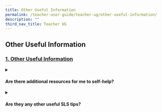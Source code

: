 ```yaml
---
title: Other Useful Information
permalink: /teacher-user-guide/teacher-ug/other-useful-information/
description: ""
third_nav_title: Teacher UG
---
```

## Other Useful Information

<h3><a id="1other-useful-information" target="_blank" href="/teacher-user-guide/other-useful-information/index/">1. Other Useful Information</a></h3>

<details><summary><h4>Are there additional resources for me to self-help?</h4></summary>
<ul>
  <li><a target="_blank" href="https://www.notion.so/Downloadable-Resources-to-be-updated-directly-on-HTML-812f725dc5b74cd9b51077968a2cef6f">Downloadable Resources</a></li>
  <li><a target="_blank" href="https://www.notion.so/Glossary-of-Terms-Updated-a16e2e5fd1e44252927d7f7c7e9b10c7">Glossary of Terms (Updated)</a></li>
</ul>
</details>

<details><summary><h4>Are they any other useful SLS tips?</h4></summary>
<ul>
<li><a target="_blank" href="https://www.notion.so/Bookmarking-Tips-eabb2b5ad3ff42e6b932e73fe2c3c64e">Bookmarking Tips</a></li>
<li><a target="_blank" href="https://www.notion.so/Tech-Tips-for-Teachers-fe8549ef30664b93adabcfe165a5a58d">Tech Tips for Teachers</a></li>
</ul>
</details>
